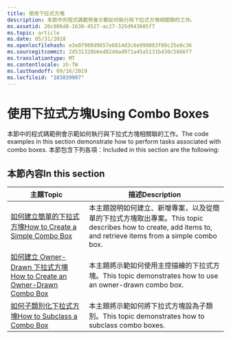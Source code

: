 ```yaml
---
title: 使用下拉式方塊
description: 本節中的程式碼範例會示範如何執行與下拉式方塊相關聯的工作。
ms.assetid: 20c806d8-1630-4527-ac27-325d943605f7
ms.topic: article
ms.date: 05/31/2018
ms.openlocfilehash: e3e07909d9657e6814d3c6e999003f89c25e8c36
ms.sourcegitcommit: 2d531328b6ed82d4ad971a45a5131b430c5866f7
ms.translationtype: MT
ms.contentlocale: zh-TW
ms.lasthandoff: 09/16/2019
ms.locfileid: "103839907"
---
```

# <a name="using-combo-boxes"></a><span data-ttu-id="c283d-103">使用下拉式方塊</span><span class="sxs-lookup"><span data-stu-id="c283d-103">Using Combo Boxes</span></span>

<span data-ttu-id="c283d-104">本節中的程式碼範例會示範如何執行與下拉式方塊相關聯的工作。</span><span class="sxs-lookup"><span data-stu-id="c283d-104">The code examples in this section demonstrate how to perform tasks associated with combo boxes.</span></span> <span data-ttu-id="c283d-105">本節包含下列各項：</span><span class="sxs-lookup"><span data-stu-id="c283d-105">Included in this section are the following:</span></span>

## <a name="in-this-section"></a><span data-ttu-id="c283d-106">本節內容</span><span class="sxs-lookup"><span data-stu-id="c283d-106">In this section</span></span>



| <span data-ttu-id="c283d-107">主題</span><span class="sxs-lookup"><span data-stu-id="c283d-107">Topic</span></span>                                                                                    | <span data-ttu-id="c283d-108">描述</span><span class="sxs-lookup"><span data-stu-id="c283d-108">Description</span></span>                                                                                               |
|------------------------------------------------------------------------------------------|-----------------------------------------------------------------------------------------------------------|
| [<span data-ttu-id="c283d-109">如何建立簡單的下拉式方塊</span><span class="sxs-lookup"><span data-stu-id="c283d-109">How to Create a Simple Combo Box</span></span>](create-a-simple-combo-box.md)<br/>             | <span data-ttu-id="c283d-110">本主題說明如何建立、新增專案，以及從簡單的下拉式方塊取出專案。</span><span class="sxs-lookup"><span data-stu-id="c283d-110">This topic describes how to create, add items to, and retrieve items from a simple combo box.</span></span> <br/> |
| [<span data-ttu-id="c283d-111">如何建立 Owner-Drawn 下拉式方塊</span><span class="sxs-lookup"><span data-stu-id="c283d-111">How to Create an Owner-Drawn Combo Box</span></span>](create-an-owner-drawn-combo-box.md)<br/> | <span data-ttu-id="c283d-112">本主題將示範如何使用主控描繪的下拉式方塊。</span><span class="sxs-lookup"><span data-stu-id="c283d-112">This topic demonstrates how to use an owner-drawn combo box.</span></span><br/>                                   |
| [<span data-ttu-id="c283d-113">如何子類別化下拉式方塊</span><span class="sxs-lookup"><span data-stu-id="c283d-113">How to Subclass a Combo Box</span></span>](subclass-a-combo-box.md)<br/>                       | <span data-ttu-id="c283d-114">本主題將示範如何將下拉式方塊設為子類別。</span><span class="sxs-lookup"><span data-stu-id="c283d-114">This topic demonstrates how to subclass combo boxes.</span></span> <br/>                                          |



 

 

 





